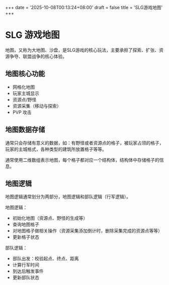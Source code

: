 +++
date = '2025-10-08T00:13:24+08:00'
draft = false
title = 'SLG游戏地图'
+++

# SLG 游戏地图

地图，又称为大地图、沙盘，是SLG游戏的核心玩法，主要承担了探索、扩张、资源争夺、联盟战争的核心体验。  

## 地图核心功能

- 网格化地图
- 玩家主城显示
- 资源点/野怪
- 资源采集（移动与探索）
- PVP 攻击

## 地图数据存储

通常只会存储有意义的数据，如：有野怪或者资源点的格子，被玩家占领的格子，玩家的主城格式，各种类型的建筑所放置格子等等。

通常使用二维数组表示地图，每个格子都对应一个结构体，结构体中存储格子的信息。

## 地图逻辑

地图逻辑通常划分为两部分，地图逻辑和部队逻辑（行军逻辑）。

地图逻辑：
- 初始化地图（资源点、野怪的生成等）
- 查询地图格子
- 对地图格子做相关操作（资源采集添加倒计时，删除采集完成的资源点等等）
- 更新格子状态

部队逻辑：
- 部队出发：校验起点、终点、距离
- 计算行军时间
- 到达后触发事件
- 更新部队状态


